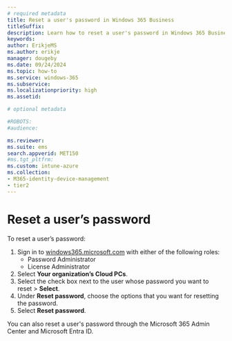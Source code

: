 ```yaml
---
# required metadata
title: Reset a user's password in Windows 365 Business
titleSuffix:
description: Learn how to reset a user's password in Windows 365 Business
keywords:
author: ErikjeMS  
ms.author: erikje
manager: dougeby
ms.date: 09/24/2024
ms.topic: how-to
ms.service: windows-365
ms.subservice: 
ms.localizationpriority: high
ms.assetid: 

# optional metadata

#ROBOTS:
#audience:

ms.reviewer: 
ms.suite: ems
search.appverid: MET150
#ms.tgt_pltfrm:
ms.custom: intune-azure
ms.collection:
- M365-identity-device-management
- tier2
---
```


# Reset a user’s password

To reset a user’s password:

1. Sign in to [windows365.microsoft.com](https://windows365.microsoft.com) with either of the following roles:
    - Password Administrator
    - License Administrator
2. Select **Your organization’s Cloud PCs**.
3. Select the check box next to the user whose password you want to reset > **Select**.
4. Under **Reset password**, choose the options that you want for resetting the password.
5. Select **Reset password**.

You can also reset a user's password through the Microsoft 365 Admin Center and Microsoft Entra ID.
